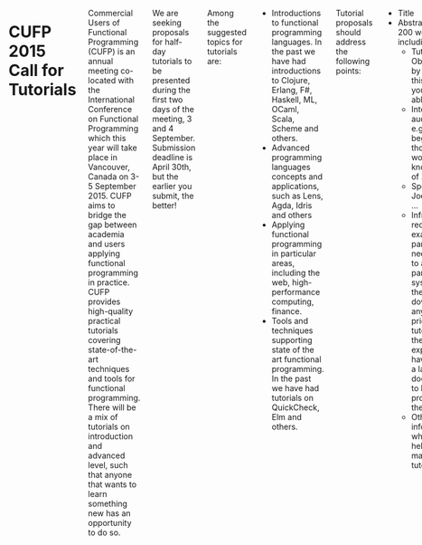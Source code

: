 <div class="row" media:type="text/omd">
<div class="small-12 columns" media:type="text/omd">

# CUFP 2015 Call for Tutorials

Commercial Users of Functional Programming (CUFP) is an annual meeting
co-located with the International Conference on Functional Programming
which this year will take place in Vancouver, Canada on 3-5 September 2015.
CUFP aims to bridge the gap between academia and users applying
functional programming in practice. CUFP provides high-quality
practical tutorials covering state-of-the-art techniques and tools for
functional programming. There will be a mix of tutorials on
introduction and advanced level, such that anyone that wants to learn
something new has an opportunity to do so.

We are seeking proposals for half-day tutorials to be presented during
the first two days of the meeting, 3 and 4 September. Submission
deadline is April 30th, but the earlier you submit, the better!

Among the suggested topics for tutorials are:

* Introductions to functional programming languages. In the past we
  have had introductions to Clojure, Erlang, F#, Haskell, ML, OCaml,
  Scala, Scheme and others.
* Advanced programming languages concepts and applications, such as
  Lens, Agda, Idris and others
* Applying functional programming in particular areas, including the
  web, high-performance computing, finance.
* Tools and techniques supporting state of the art functional
  programming. In the past we have had tutorials on QuickCheck, Elm and others.

Tutorial proposals should address the following points:

* Title
* Abstract (about 200 words) including
   * Tutorial Objectives: by the end of this tutorial you will be able to …
   * Intended audience: e.g. beginners, those with a working knowledge of X, …
   * Speaker Bio: Joe Bloggs is ...
   * Infrastructure required: For example, will participants need access
    to a particular system? Do they need to download anything prior to
    the tutorial? Can they be expected to have this on a laptop, or does
    it need to be provided by the meeting?
   * Other minor information which will help us market your tutorial.

Tutorials should be submitted using the following [talk submission
form](https://easychair.org/conferences/?conf=cufp2015).

Tutorial Agreement  
While CUFP does not pay tutorialists, they will be compensated with
admission credits to CUFP and ICFP, as outlined below.

- If a tutorial has 5 or more registrants, the tutorialist will
  receive free admission to CUFP, including the two days of tutorials
  and the day of the CUFP workshop.
- If a tutorial has 10 or more registrants, the tutorialist will
  additionally receive a $250 voucher that can be used to register for
  any of the other ICFP events, including ICFP itself.

Note that we reserve the right to cancel tutorials with fewer than 5
registrants, but we will try hard to avoid having to do so.
No compensation will be awarded for cancelled tutorials.

If you have any questions, email Thomas Arts: thomas dot arts at
quviq dot com or Román González: romanandreg at gmail dot com

The 2015 conference is in Vancouver, Canada from September
3rd-5th. Once again, it is co-located with [ICFP
2015](http://icfpconference.org/icfp2015/).

CUFP tweets [@cufpconference](https://twitter.com/cufpconference).


</div>
</div>
